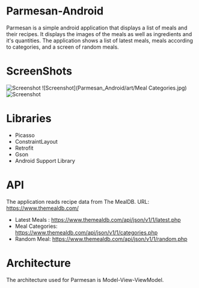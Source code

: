 # Parmesan-Android
Parmesan is a simple android application that displays a list of meals and their recipes. It displays the images of the meals as well as ingredients and it's quantities. The application shows a list of latest meals, meals according to categories, and a screen of random meals.

# ScreenShots
![Screenshot](Parmesan_Android/art/LatestMeals.jpg)
![Screenshot](Parmesan_Android/art/Meal Categories.jpg)
![Screenshot](Parmesan_Android/art/RandomMeal.jpg)
      

# Libraries
- Picasso
- ConstraintLayout
- Retrofit
- Gson
- Android Support Library

# API
The application reads recipe data from The MealDB. 
URL: https://www.themealdb.com/

- Latest Meals : https://www.themealdb.com/api/json/v1/1/latest.php
- Meal Categories: https://www.themealdb.com/api/json/v1/1/categories.php
- Random Meal: https://www.themealdb.com/api/json/v1/1/random.php


# Architecture
The architecture used for Parmesan is Model-View-ViewModel.
